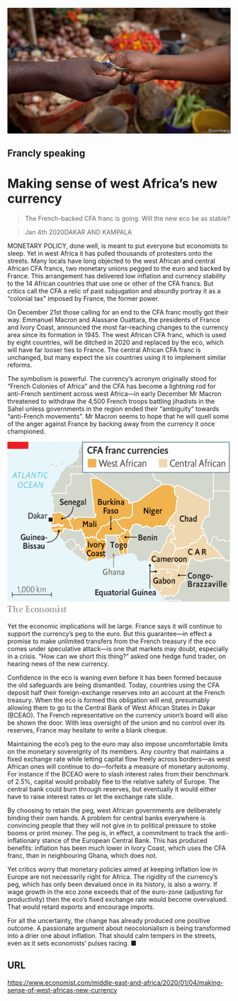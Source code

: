 ![](./images/20200104_MAP501.jpg)

## Francly speaking

# Making sense of west Africa’s new currency

> The French-backed CFA franc is going. Will the new eco be as stable?

> Jan 4th 2020DAKAR AND KAMPALA

MONETARY POLICY, done well, is meant to put everyone but economists to sleep. Yet in west Africa it has pulled thousands of protesters onto the streets. Many locals have long objected to the west African and central African CFA francs, two monetary unions pegged to the euro and backed by France. This arrangement has delivered low inflation and currency stability to the 14 African countries that use one or other of the CFA francs. But critics call the CFA a relic of past subjugation and absurdly portray it as a “colonial tax” imposed by France, the former power.

On December 21st those calling for an end to the CFA franc mostly got their way. Emmanuel Macron and Alassane Ouattara, the presidents of France and Ivory Coast, announced the most far-reaching changes to the currency area since its formation in 1945. The west African CFA franc, which is used by eight countries, will be ditched in 2020 and replaced by the eco, which will have far looser ties to France. The central African CFA franc is unchanged, but many expect the six countries using it to implement similar reforms.

The symbolism is powerful. The currency’s acronym originally stood for “French Colonies of Africa” and the CFA has become a lightning rod for anti-French sentiment across west Africa—in early December Mr Macron threatened to withdraw the 4,500 French troops battling jihadists in the Sahel unless governments in the region ended their “ambiguity” towards “anti-French movements”. Mr Macron seems to hope that he will quell some of the anger against France by backing away from the currency it once championed.

![](./images/20200104_MAM907.png)

Yet the economic implications will be large. France says it will continue to support the currency’s peg to the euro. But this guarantee—in effect a promise to make unlimited transfers from the French treasury if the eco comes under speculative attack—is one that markets may doubt, especially in a crisis. “How can we short this thing?” asked one hedge fund trader, on hearing news of the new currency.

Confidence in the eco is waning even before it has been formed because the old safeguards are being dismantled. Today, countries using the CFA deposit half their foreign-exchange reserves into an account at the French treasury. When the eco is formed this obligation will end, presumably allowing them to go to the Central Bank of West African States in Dakar (BCEAO). The French representative on the currency union’s board will also be shown the door. With less oversight of the union and no control over its reserves, France may hesitate to write a blank cheque.

Maintaining the eco’s peg to the euro may also impose uncomfortable limits on the monetary sovereignty of its members. Any country that maintains a fixed exchange rate while letting capital flow freely across borders—as west African ones will continue to do—forfeits a measure of monetary autonomy. For instance if the BCEAO were to slash interest rates from their benchmark of 2.5%, capital would probably flee to the relative safety of Europe. The central bank could burn through reserves, but eventually it would either have to raise interest rates or let the exchange rate slide.

By choosing to retain the peg, west African governments are deliberately binding their own hands. A problem for central banks everywhere is convincing people that they will not give in to political pressure to stoke booms or print money. The peg is, in effect, a commitment to track the anti-inflationary stance of the European Central Bank. This has produced benefits: inflation has been much lower in Ivory Coast, which uses the CFA franc, than in neighbouring Ghana, which does not.

Yet critics worry that monetary policies aimed at keeping inflation low in Europe are not necessarily right for Africa. The rigidity of the currency’s peg, which has only been devalued once in its history, is also a worry. If wage growth in the eco zone exceeds that of the euro-zone (adjusting for productivity) then the eco’s fixed exchange rate would become overvalued. That would retard exports and encourage imports.

For all the uncertainty, the change has already produced one positive outcome. A passionate argument about neocolonialism is being transformed into a drier one about inflation. That should calm tempers in the streets, even as it sets economists’ pulses racing. ■

## URL

https://www.economist.com/middle-east-and-africa/2020/01/04/making-sense-of-west-africas-new-currency
